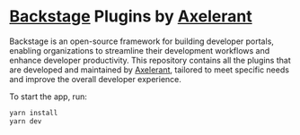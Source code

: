 # [Backstage](https://backstage.io) Plugins by [Axelerant](https://www.axelerant.com/services/developer-experience-and-platform-engineering)

Backstage is an open-source framework for building developer portals, enabling organizations to streamline their development workflows and enhance developer productivity. This repository contains all the plugins that are developed and maintained by [Axelerant](https://www.axelerant.com), tailored to meet specific needs and improve the overall developer experience.

To start the app, run:

```sh
yarn install
yarn dev
```
